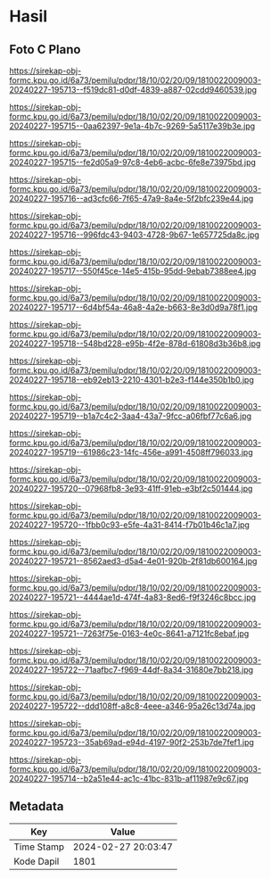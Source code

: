 # Hasil

## Foto C Plano

https://sirekap-obj-formc.kpu.go.id/6a73/pemilu/pdpr/18/10/02/20/09/1810022009003-20240227-195713--f519dc81-d0df-4839-a887-02cdd9460539.jpg

https://sirekap-obj-formc.kpu.go.id/6a73/pemilu/pdpr/18/10/02/20/09/1810022009003-20240227-195715--0aa62397-9e1a-4b7c-9269-5a5117e39b3e.jpg

https://sirekap-obj-formc.kpu.go.id/6a73/pemilu/pdpr/18/10/02/20/09/1810022009003-20240227-195715--fe2d05a9-97c8-4eb6-acbc-6fe8e73975bd.jpg

https://sirekap-obj-formc.kpu.go.id/6a73/pemilu/pdpr/18/10/02/20/09/1810022009003-20240227-195716--ad3cfc66-7f65-47a9-8a4e-5f2bfc239e44.jpg

https://sirekap-obj-formc.kpu.go.id/6a73/pemilu/pdpr/18/10/02/20/09/1810022009003-20240227-195716--996fdc43-9403-4728-9b67-1e657725da8c.jpg

https://sirekap-obj-formc.kpu.go.id/6a73/pemilu/pdpr/18/10/02/20/09/1810022009003-20240227-195717--550f45ce-14e5-415b-95dd-9ebab7388ee4.jpg

https://sirekap-obj-formc.kpu.go.id/6a73/pemilu/pdpr/18/10/02/20/09/1810022009003-20240227-195717--6d4bf54a-46a8-4a2e-b663-8e3d0d9a78f1.jpg

https://sirekap-obj-formc.kpu.go.id/6a73/pemilu/pdpr/18/10/02/20/09/1810022009003-20240227-195718--548bd228-e95b-4f2e-878d-61808d3b36b8.jpg

https://sirekap-obj-formc.kpu.go.id/6a73/pemilu/pdpr/18/10/02/20/09/1810022009003-20240227-195718--eb92eb13-2210-4301-b2e3-f144e350b1b0.jpg

https://sirekap-obj-formc.kpu.go.id/6a73/pemilu/pdpr/18/10/02/20/09/1810022009003-20240227-195719--b1a7c4c2-3aa4-43a7-9fcc-a06fbf77c6a6.jpg

https://sirekap-obj-formc.kpu.go.id/6a73/pemilu/pdpr/18/10/02/20/09/1810022009003-20240227-195719--61986c23-14fc-456e-a991-4508ff796033.jpg

https://sirekap-obj-formc.kpu.go.id/6a73/pemilu/pdpr/18/10/02/20/09/1810022009003-20240227-195720--07968fb8-3e93-41ff-91eb-e3bf2c501444.jpg

https://sirekap-obj-formc.kpu.go.id/6a73/pemilu/pdpr/18/10/02/20/09/1810022009003-20240227-195720--1fbb0c93-e5fe-4a31-8414-f7b01b46c1a7.jpg

https://sirekap-obj-formc.kpu.go.id/6a73/pemilu/pdpr/18/10/02/20/09/1810022009003-20240227-195721--8562aed3-d5a4-4e01-920b-2f81db600164.jpg

https://sirekap-obj-formc.kpu.go.id/6a73/pemilu/pdpr/18/10/02/20/09/1810022009003-20240227-195721--4444ae1d-474f-4a83-8ed6-f9f3246c8bcc.jpg

https://sirekap-obj-formc.kpu.go.id/6a73/pemilu/pdpr/18/10/02/20/09/1810022009003-20240227-195721--7263f75e-0163-4e0c-8641-a7121fc8ebaf.jpg

https://sirekap-obj-formc.kpu.go.id/6a73/pemilu/pdpr/18/10/02/20/09/1810022009003-20240227-195722--71aafbc7-f969-44df-8a34-31680e7bb218.jpg

https://sirekap-obj-formc.kpu.go.id/6a73/pemilu/pdpr/18/10/02/20/09/1810022009003-20240227-195722--ddd108ff-a8c8-4eee-a346-95a26c13d74a.jpg

https://sirekap-obj-formc.kpu.go.id/6a73/pemilu/pdpr/18/10/02/20/09/1810022009003-20240227-195723--35ab69ad-e94d-4197-90f2-253b7de7fef1.jpg

https://sirekap-obj-formc.kpu.go.id/6a73/pemilu/pdpr/18/10/02/20/09/1810022009003-20240227-195714--b2a51e44-ac1c-41bc-831b-af11987e9c67.jpg


## Metadata

| Key        | Value               |
| ---------- | ------------------- |
| Time Stamp | 2024-02-27 20:03:47 |
| Kode Dapil | 1801                |



